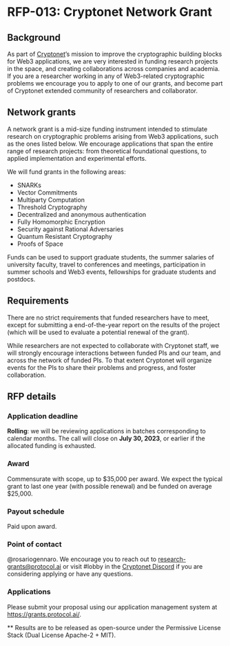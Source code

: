 # RFP-013: Cryptonet Network Grant

## Background
As part of [Cryptonet](https://cryptonet.org/)’s mission to improve the cryptographic building blocks for Web3 applications, we are very interested in funding research projects in the space, and creating collaborations across companies and academia.  If you are a researcher working in any of Web3-related cryptographic problems we encourage you to apply to one of our grants, and become part of Cryptonet extended community of researchers and collaborator.

## Network grants

A network grant is a mid-size funding instrument intended to stimulate research on cryptographic problems arising from Web3 applications, such as the ones listed below. We encourage applications that span the entire range of research projects: from theoretical foundational questions, to applied implementation and experimental efforts. 

We will fund grants in the following areas: 

- SNARKs
- Vector Commitments
- Multiparty Computation
- Threshold Cryptography
- Decentralized and anonymous authentication
- Fully Homomorphic Encryption
- Security against Rational Adversaries
- Quantum Resistant Cryptography
- Proofs of Space

Funds can be used to support graduate students, the summer salaries of university faculty, travel to conferences and meetings, participation in summer schools and Web3 events, fellowships for graduate students and postdocs. 

## Requirements

There are no strict requirements that funded researchers have to meet, except for submitting a end-of-the-year report on the results of the project (which will be used to evaluate a potential renewal of the grant). 

While researchers are not expected to collaborate with Cryptonet staff, we will strongly encourage interactions between funded PIs and our team, and across the network of funded PIs. To that extent Cryptonet will organize events for the PIs to share their problems and progress, and foster collaboration.

## RFP details

### Application deadline
**Rolling**: we will be reviewing applications in batches corresponding to calendar months. The call will close on **July 30, 2023**, or earlier if the allocated funding is exhausted.

### Award
Commensurate with scope, up to $35,000 per award. We expect the typical grant to last one year (with possible renewal) and be funded on average $25,000. 

### Payout schedule
Paid upon award.

### Point of contact
@rosariogennaro. We encourage you to reach out to research-grants@protocol.ai or visit #lobby in the [Cryptonet Discord](https://discord.gg/TmuyuvbyKM) if you are considering applying or have any questions.

### Applications
Please submit your proposal using our application management system at https://grants.protocol.ai/.

** Results are to be released as open-source under the Permissive License Stack (Dual License Apache-2 + MIT).
